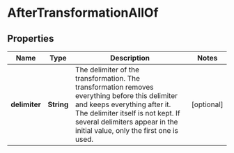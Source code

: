 

# AfterTransformationAllOf


## Properties

| Name | Type | Description | Notes |
|------------ | ------------- | ------------- | -------------|
|**delimiter** | **String** | The delimiter of the transformation. The transformation removes everything before this delimiter and keeps everything after it.     The delimiter itself is not kept.    If several delimiters appear in the initial value, only the first one is used. |  [optional] |




